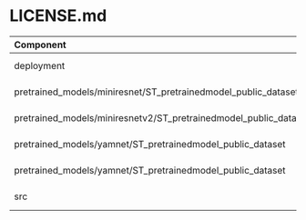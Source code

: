 # LICENSE.md

| Component                            | License              | Copyright |
|:---------                            |:-------              |:----------|
| deployment                           | [Apache-2.0](./deployment/LICENSE.md)              | STMicroelectronics |
| pretrained_models/miniresnet/ST_pretrainedmodel_public_dataset         | [Apache-2.0](./pretrained_models/miniresnet/ST_pretrainedmodel_public_dataset/LICENSE.md)               | STMicroelectronics  |
| pretrained_models/miniresnetv2/ST_pretrainedmodel_public_dataset         | [Apache-2.0](./pretrained_models/miniresnetv2/ST_pretrainedmodel_public_dataset/LICENSE.md)               | STMicroelectronics  |
| pretrained_models/yamnet/ST_pretrainedmodel_public_dataset         | [Apache-2.0](./pretrained_models/yamnet/ST_pretrainedmodel_public_dataset/LICENSE.md)               | STMicroelectronics  |
| pretrained_models/yamnet/ST_pretrainedmodel_public_dataset         | [Apache-2.0](./pretrained_models/yamnet/ST_pretrainedmodel_public_dataset/LICENSE.md)               | STMicroelectronics  |
| src                                  | [Apache-2.0](./src/LICENSE.md)              | STMicroelectronics, Google LLC  |



